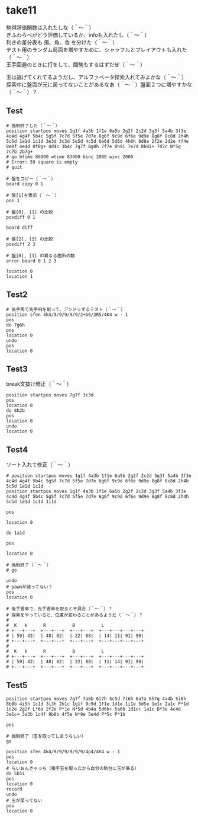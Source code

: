 # take11

駒得評価関数は入れたしな（＾～＾）  
きふわらべがどう評価しているか、infoも入れたし（＾～＾）  
利きの差分表も 飛、角、香 を分けた（＾～＾）  
テスト用のランダム局面を増やすために、シャッフルとプレイアウトも入れた（＾～＾）  
王手回避のときに打をして、間駒もするはずだぜ（＾～＾）  

玉は逃げてくれてるようだし、アルファベータ探索入れてみよかな（＾～＾）  
探索中に盤面が元に戻ってないことがあるなあ（＾～＾）盤面２つに増やすかな（＾～＾）？  

## Test

```plain
# 強制終了した（＾～＾）
position startpos moves 1g1f 4a3b 1f1e 6a5b 2g2f 2c2d 3g3f 5a4b 3f3e 4c4d 4g4f 5b4c 5g5f 7c7d 5f5e 7d7e 6g6f 9c9d 6f6e 9d9e 8g8f 8c8d 2h4h 5c5d 1e1d 1c1d 3e3d 3c3d 5e5d 4c5d 6e6d 5d6d 4h6h 8d8e 2f2e 2d2e 4f4e 8e8f 4e4d 8f8g+ 4d4c 3b4c 7g7f 8g8h 7f7e 8h9i 7e7d 8b8i+ 7d7c N*5g 7c7b 2b7g+
# go btime 86000 wtime 83000 binc 2000 winc 2000
# Error: 59 square is empty
# quit

# 盤をコピー（＾～＾）
board copy 0 1

# 盤[1]を表示（＾～＾）
pos 1

# 盤[0], [1] の比較
posdiff 0 1

board diff

# 盤[2], [3] の比較
posdiff 2 3

# 盤[0], [1] の異なる箇所の数
error board 0 1 2 3

location 0
location 1
```

## Test2

```shell
# 後手馬で先手飛を取って、アンドゥするテスト（＾～＾）
position sfen 4k4/9/9/9/9/9/2+b6/3R5/4K4 w - 1
pos
do 7g6h
pos
location 0
undo
pos
location 0
```

## Test3

break文抜け修正（＾～＾）

```shell
position startpos moves 7g7f 3c3d
pos
location 0
do 8h2b
pos
location 0
undo
location 0
```

## Test4

ソート入れて修正（＾～＾）  

```shell
# position startpos moves 1g1f 4a3b 1f1e 6a5b 2g2f 2c2d 3g3f 5a4b 3f3e 4c4d 4g4f 5b4c 5g5f 7c7d 5f5e 7d7e 6g6f 9c9d 6f6e 9d9e 8g8f 8c8d 2h4h 5c5d 1e1d 1c1d
position startpos moves 1g1f 4a3b 1f1e 6a5b 2g2f 2c2d 3g3f 5a4b 3f3e 4c4d 4g4f 5b4c 5g5f 7c7d 5f5e 7d7e 6g6f 9c9d 6f6e 9d9e 8g8f 8c8d 2h4h 5c5d 1e1d 1c1d 1i1d

pos

location 0

do 1a1d

pos

location 0

# 強制終了（＾～＾）
# go

undo
# pawnが減ってない？
pos
location 0

# 後手香車で、先手香車を取ると不具合（＾～＾）？
# 探索をやっていると、位置が変わることがあるようだ（＾～＾）？
#
#  K   k      R          B          L
# +---+---+  +---+---+  +---+---+  +---+---+---+---+
# | 59| 42|  | 48| 82|  | 22| 88|  | 14| 11| 91| 99|
# +---+---+  +---+---+  +---+---+  +---+---+---+---+
#
#  K   k      R          B          L
# +---+---+  +---+---+  +---+---+  +---+---+---+---+
# | 59| 42|  | 48| 82|  | 22| 88|  | 11| 14| 91| 99|
# +---+---+  +---+---+  +---+---+  +---+---+---+---+
```

## Test5

```shell
position startpos moves 7g7f 7a6b 6i7h 5c5d 7i6h 6a7a 6h7g 4a4b 5i6h 8b9b 4i5h 1c1d 3i3h 2b1c 1g1f 9c9d 1f1e 1d1e 1i1e 5d5e 1e1c 2a1c P*1d 1c2e 2g2f L*6a 2f2e P*1e N*5d 4b4a 5d6b+ 5a6b 1d1c+ 1a1c B*3e 4c4d 3e1c+ 3a3b 1c4f 9b8b 4f5e N*9e 5e4d P*5c P*1b

pos

# 強制終了（玉を取ってしまうらしい）
go

position sfen 4k4/9/9/9/9/9/9/4p4/4K4 w - 1
pos
location 0
# らいおんきゃっち（相手玉を取ったから自分の駒台に玉が乗る）
do 5h5i
pos
location 0
record
undo
# 玉が戻ってない
pos
location 0
```
